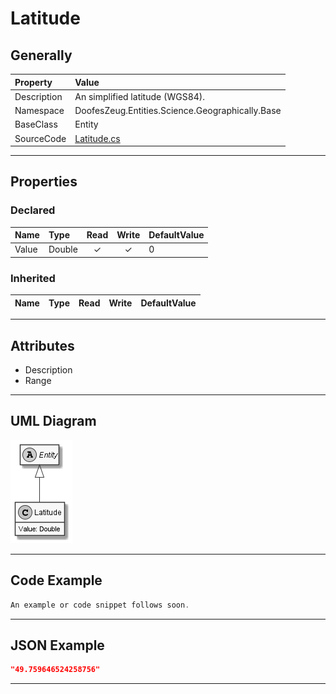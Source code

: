 ﻿# Latitude

## Generally

|Property|Value|
|:-|:-|
|Description|An simplified latitude (WGS84).|
|Namespace|DoofesZeug.Entities.Science.Geographically.Base|
|BaseClass|Entity|
|SourceCode|[Latitude.cs](../../../../DoofesZeug.Library/Src/Entities/Science/Geographically/Base/Latitude.cs)|

---

## Properties

### Declared

|Name|Type|Read|Write|DefaultValue|
|:---|:---|:--:|:---:|:-----------|
|Value|Double|&#x2713;|&#x2713;|0|

### Inherited

|Name|Type|Read|Write|DefaultValue|
|:---|:---|:--:|:---:|:-----------|

---

## Attributes

- Description
- Range

---

## UML Diagram

![Latitude.png](./Latitude.png "Latitude")

---

## Code Example

```cs
An example or code snippet follows soon.
```

---

## JSON Example

```json
"49.759646524258756"
```

---

